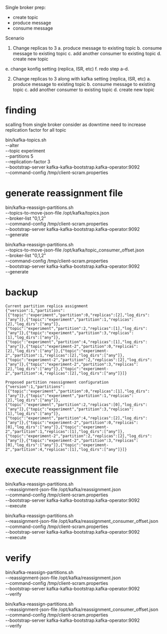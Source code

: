 Single broker
prep:

- create topic
- produce message
- consume message

Scenario

1. Change replicas to 3
   a. produce message to existing topic
   b. consume message to existing topic
   c. add another consumer to existing topic
   d. create new topic

e. change konfig setting (replica, ISR, etc)
f. redo step a-d.

2. Change replicas to 3 along with kafka setting (replica, ISR, etc)
   a. produce message to existing topic
   b. consume message to existing topic
   c. add another consumer to existing topic
   d. create new topic

# finding

scalling from single broker consider as downtime
need to increase replication factor for all topic

bin/kafka-topics.sh \
 --alter \
 --topic experiment \
 --partitions 5 \
 --replication-factor 3 \
 --bootstrap-server kafka-kafka-bootstrap.kafka-operator:9092 \
 --command-config /tmp/client-scram.properties

# generate reassignment file

bin/kafka-reassign-partitions.sh \
 --topics-to-move-json-file /opt/kafka/topics.json \
 --broker-list "0,1,2" \
 --command-config /tmp/client-scram.properties \
 --bootstrap-server kafka-kafka-bootstrap.kafka-operator:9092 \
 --generate

bin/kafka-reassign-partitions.sh \
 --topics-to-move-json-file /opt/kafka/topic_consumer_offset.json \
 --broker-list "0,1,2" \
 --command-config /tmp/client-scram.properties \
 --bootstrap-server kafka-kafka-bootstrap.kafka-operator:9092 \
 --generate

# backup

```
Current partition replica assignment
{"version":1,"partitions":[{"topic":"experiment","partition":0,"replicas":[2],"log_dirs":["any"]},{"topic":"experiment","partition":1,"replicas":[2],"log_dirs":["any"]},{"topic":"experiment","partition":2,"replicas":[1],"log_dirs":["any"]},{"topic":"experiment","partition":3,"replicas":[1],"log_dirs":["any"]},{"topic":"experiment","partition":4,"replicas":[1],"log_dirs":["any"]},{"topic":"experiment-2","partition":0,"replicas":[2],"log_dirs":["any"]},{"topic":"experiment-2","partition":1,"replicas":[2],"log_dirs":["any"]},{"topic":"experiment-2","partition":2,"replicas":[2],"log_dirs":["any"]},{"topic":"experiment-2","partition":3,"replicas":[2],"log_dirs":["any"]},{"topic":"experiment-2","partition":4,"replicas":[2],"log_dirs":["any"]}]}

Proposed partition reassignment configuration
{"version":1,"partitions":[{"topic":"experiment","partition":0,"replicas":[1],"log_dirs":["any"]},{"topic":"experiment","partition":1,"replicas":[2],"log_dirs":["any"]},{"topic":"experiment","partition":2,"replicas":[0],"log_dirs":["any"]},{"topic":"experiment","partition":3,"replicas":[1],"log_dirs":["any"]},{"topic":"experiment","partition":4,"replicas":[2],"log_dirs":["any"]},{"topic":"experiment-2","partition":0,"replicas":[0],"log_dirs":["any"]},{"topic":"experiment-2","partition":1,"replicas":[1],"log_dirs":["any"]},{"topic":"experiment-2","partition":2,"replicas":[2],"log_dirs":["any"]},{"topic":"experiment-2","partition":3,"replicas":[0],"log_dirs":["any"]},{"topic":"experiment-2","partition":4,"replicas":[1],"log_dirs":["any"]}]}
```

# execute reassignment file

bin/kafka-reassign-partitions.sh \
--reassignment-json-file /opt/kafka/reassignment.json \
 --command-config /tmp/client-scram.properties \
 --bootstrap-server kafka-kafka-bootstrap.kafka-operator:9092 \
 --execute

bin/kafka-reassign-partitions.sh \
--reassignment-json-file /opt/kafka/reassignment_consumer_offset.json \
 --command-config /tmp/client-scram.properties \
 --bootstrap-server kafka-kafka-bootstrap.kafka-operator:9092 \
 --execute

# verify

bin/kafka-reassign-partitions.sh \
 --reassignment-json-file /opt/kafka/reassignment.json\
 --command-config /tmp/client-scram.properties \
 --bootstrap-server kafka-kafka-bootstrap.kafka-operator:9092 \
 --verify

bin/kafka-reassign-partitions.sh \
 --reassignment-json-file /opt/kafka/reassignment_consumer_offset.json\
 --command-config /tmp/client-scram.properties \
 --bootstrap-server kafka-kafka-bootstrap.kafka-operator:9092 \
 --verify

